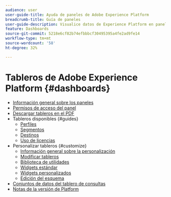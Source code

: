 ```yaml
---
audience: user
user-guide-title: Ayuda de paneles de Adobe Experience Platform
breadcrumb-title: Guía de paneles
user-guide-description: Visualice datos de Experience Platform en paneles personalizables.
feature: Dashboards
source-git-commit: 5218e6cf82b74efbbbcf30495395a4fe2ad9fe14
workflow-type: tm+mt
source-wordcount: '58'
ht-degree: 32%

---
```



# Tableros de Adobe Experience Platform {#dashboards}

* [Información general sobre los paneles](home.md)
* [Permisos de acceso del panel](permissions.md)
* [Descargar tableros en el PDF](download.md)
* Tableros disponibles {#guides}
   * [Perfiles](guides/profiles.md)
   * [Segmentos](guides/segments.md)
   * [Destinos](guides/destinations.md)
   * [Uso de licencias](guides/license-usage.md)
* Personalizar tableros {#customize}
   * [Información general sobre la personalización](customize/overview.md)
   * [Modificar tableros](customize/modify.md)
   * [Biblioteca de utilidades](customize/widget-library.md)
   * [Widgets estándar](customize/standard-widgets.md)
   * [Widgets personalizados](customize/custom-widgets.md)
   * [Edición del esquema](customize/edit-schema.md)
* [Conjuntos de datos del tablero de consultas](query.md)
* [Notas de la versión de Platform](https://www.adobe.com/go/platform-release-notes-en)